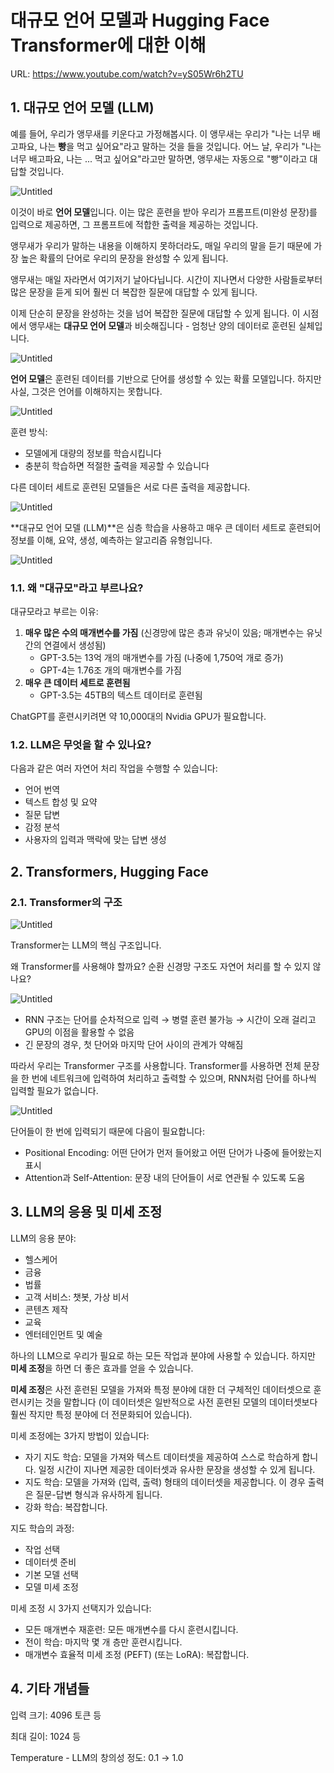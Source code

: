# 대규모 언어 모델과 Hugging Face Transformer에 대한 이해

URL: https://www.youtube.com/watch?v=yS05Wr6h2TU

## 1. 대규모 언어 모델 (LLM)

예를 들어, 우리가 앵무새를 키운다고 가정해봅시다. 이 앵무새는 우리가 "나는 너무 배고파요, 나는 **빵**을 먹고 싶어요"라고 말하는 것을 들을 것입니다. 어느 날, 우리가 "나는 너무 배고파요, 나는 ... 먹고 싶어요"라고만 말하면, 앵무새는 자동으로 "빵"이라고 대답할 것입니다.

![Untitled](images/Untitled.png)

이것이 바로 **언어 모델**입니다. 이는 많은 훈련을 받아 우리가 프롬프트(미완성 문장)를 입력으로 제공하면, 그 프롬프트에 적합한 출력을 제공하는 것입니다.

앵무새가 우리가 말하는 내용을 이해하지 못하더라도, 매일 우리의 말을 듣기 때문에 가장 높은 확률의 단어로 우리의 문장을 완성할 수 있게 됩니다.

앵무새는 매일 자라면서 여기저기 날아다닙니다. 시간이 지나면서 다양한 사람들로부터 많은 문장을 듣게 되어 훨씬 더 복잡한 질문에 대답할 수 있게 됩니다.

이제 단순히 문장을 완성하는 것을 넘어 복잡한 질문에 대답할 수 있게 됩니다. 이 시점에서 앵무새는 **대규모 언어 모델**과 비슷해집니다 - 엄청난 양의 데이터로 훈련된 실체입니다.

![Untitled](images/Untitled%201.png)

**언어 모델**은 훈련된 데이터를 기반으로 단어를 생성할 수 있는 확률 모델입니다. 하지만 사실, 그것은 언어를 이해하지는 못합니다.

![Untitled](images/Untitled%202.png)

훈련 방식:

- 모델에게 대량의 정보를 학습시킵니다
- 충분히 학습하면 적절한 출력을 제공할 수 있습니다

다른 데이터 세트로 훈련된 모델들은 서로 다른 출력을 제공합니다.

![Untitled](images/Untitled%203.png)

**대규모 언어 모델 (LLM)**은 심층 학습을 사용하고 매우 큰 데이터 세트로 훈련되어 정보를 이해, 요약, 생성, 예측하는 알고리즘 유형입니다.

![Untitled](images/Untitled%204.png)

### 1.1. 왜 "대규모"라고 부르나요?

대규모라고 부르는 이유:

1. **매우 많은 수의 매개변수를 가짐** (신경망에 많은 층과 유닛이 있음; 매개변수는 유닛 간의 연결에서 생성됨)
    - GPT-3.5는 13억 개의 매개변수를 가짐 (나중에 1,750억 개로 증가)
    - GPT-4는 1.76조 개의 매개변수를 가짐
2. **매우 큰 데이터 세트로 훈련됨**
    - GPT-3.5는 45TB의 텍스트 데이터로 훈련됨

ChatGPT를 훈련시키려면 약 10,000대의 Nvidia GPU가 필요합니다.

### 1.2. LLM은 무엇을 할 수 있나요?

다음과 같은 여러 자연어 처리 작업을 수행할 수 있습니다:

- 언어 번역
- 텍스트 합성 및 요약
- 질문 답변
- 감정 분석
- 사용자의 입력과 맥락에 맞는 답변 생성

## 2. Transformers, Hugging Face

### 2.1. Transformer의 구조

![Untitled](images/Untitled%205.png)

Transformer는 LLM의 핵심 구조입니다.

왜 Transformer를 사용해야 할까요? 순환 신경망 구조도 자연어 처리를 할 수 있지 않나요?

![Untitled](images/Untitled%206.png)

- RNN 구조는 단어를 순차적으로 입력 → 병렬 훈련 불가능 → 시간이 오래 걸리고 GPU의 이점을 활용할 수 없음
- 긴 문장의 경우, 첫 단어와 마지막 단어 사이의 관계가 약해짐

따라서 우리는 Transformer 구조를 사용합니다. Transformer를 사용하면 전체 문장을 한 번에 네트워크에 입력하여 처리하고 출력할 수 있으며, RNN처럼 단어를 하나씩 입력할 필요가 없습니다.

![Untitled](images/Untitled%207.png)

단어들이 한 번에 입력되기 때문에 다음이 필요합니다:

- Positional Encoding: 어떤 단어가 먼저 들어왔고 어떤 단어가 나중에 들어왔는지 표시
- Attention과 Self-Attention: 문장 내의 단어들이 서로 연관될 수 있도록 도움

## 3. LLM의 응용 및 미세 조정

LLM의 응용 분야:

- 헬스케어
- 금융
- 법률
- 고객 서비스: 챗봇, 가상 비서
- 콘텐츠 제작
- 교육
- 엔터테인먼트 및 예술

하나의 LLM으로 우리가 필요로 하는 모든 작업과 분야에 사용할 수 있습니다. 하지만 **미세 조정**을 하면 더 좋은 효과를 얻을 수 있습니다.

**미세 조정**은 사전 훈련된 모델을 가져와 특정 분야에 대한 더 구체적인 데이터셋으로 훈련시키는 것을 말합니다 (이 데이터셋은 일반적으로 사전 훈련된 모델의 데이터셋보다 훨씬 작지만 특정 분야에 더 전문화되어 있습니다).

미세 조정에는 3가지 방법이 있습니다:

- 자기 지도 학습: 모델을 가져와 텍스트 데이터셋을 제공하여 스스로 학습하게 합니다. 일정 시간이 지나면 제공한 데이터셋과 유사한 문장을 생성할 수 있게 됩니다.
- 지도 학습: 모델을 가져와 (입력, 출력) 형태의 데이터셋을 제공합니다. 이 경우 출력은 질문-답변 형식과 유사하게 됩니다.
- 강화 학습: 복잡합니다.

지도 학습의 과정:

- 작업 선택
- 데이터셋 준비
- 기본 모델 선택
- 모델 미세 조정

미세 조정 시 3가지 선택지가 있습니다:

- 모든 매개변수 재훈련: 모든 매개변수를 다시 훈련시킵니다.
- 전이 학습: 마지막 몇 개 층만 훈련시킵니다.
- 매개변수 효율적 미세 조정 (PEFT) (또는 LoRA): 복잡합니다.

## 4. 기타 개념들

입력 크기: 4096 토큰 등

최대 길이: 1024 등

Temperature - LLM의 창의성 정도: 0.1 → 1.0